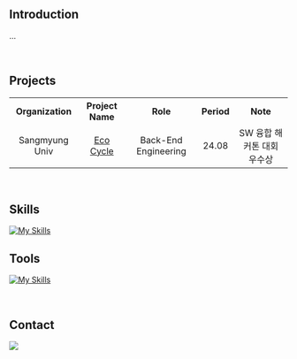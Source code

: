 ## Introduction
...

<br/>

## Projects
<table>
  <tr>
    <th>Organization</th>
    <th>Project Name</th>
    <th>Role</th>
    <th>Period</th>
    <th>Note</th>
  </tr>
  <tr align="center">
    <td>Sangmyung Univ</td>
    <td><a href="https://github.com/eco-cycle">Eco Cycle</a></td>
    <td>Back-End Engineering</td>
    <td>24.08</td>
    <td>SW 융합 해커톤 대회 우수상</td>
  </tr>
<!--   <tr align="center">
    <td>GDSC</td>
    <td><a href="https://github.com/Junior-Team-Project">GIUT</a></td>
    <td>Full-Stack Engineering</td>
    <td>24.03 - </td>
    <td></td>
  </tr> -->
</table>

<br/>

## Skills
[![My Skills](https://skillicons.dev/icons?i=c,py,java,spring,mysql,aws)](https://skillicons.dev)

## Tools
[![My Skills](https://skillicons.dev/icons?i=vscode,idea,vim,neovim)](https://skillicons.dev)

<br/>

## Contact
<a href="mailto:hyundongl@icloud.com"><img src="https://img.shields.io/badge/icloud-3693F3?style=for-the-badge&logo=icloud&logoColor=white&link==mailto:hyundongl@icloud.com"></a>
